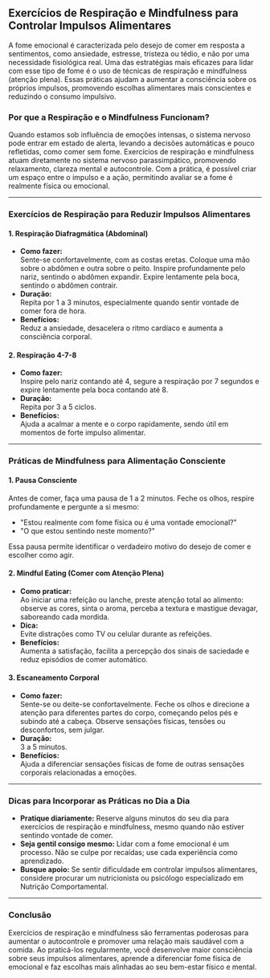 
## Exercícios de Respiração e Mindfulness para Controlar Impulsos Alimentares

A fome emocional é caracterizada pelo desejo de comer em resposta a sentimentos, como ansiedade, estresse, tristeza ou tédio, e não por uma necessidade fisiológica real. Uma das estratégias mais eficazes para lidar com esse tipo de fome é o uso de técnicas de respiração e mindfulness (atenção plena). Essas práticas ajudam a aumentar a consciência sobre os próprios impulsos, promovendo escolhas alimentares mais conscientes e reduzindo o consumo impulsivo.

### Por que a Respiração e o Mindfulness Funcionam?

Quando estamos sob influência de emoções intensas, o sistema nervoso pode entrar em estado de alerta, levando a decisões automáticas e pouco refletidas, como comer sem fome. Exercícios de respiração e mindfulness atuam diretamente no sistema nervoso parassimpático, promovendo relaxamento, clareza mental e autocontrole. Com a prática, é possível criar um espaço entre o impulso e a ação, permitindo avaliar se a fome é realmente física ou emocional.

___

### Exercícios de Respiração para Reduzir Impulsos Alimentares

#### 1. Respiração Diafragmática (Abdominal)

- **Como fazer:**  
  Sente-se confortavelmente, com as costas eretas. Coloque uma mão sobre o abdômen e outra sobre o peito. Inspire profundamente pelo nariz, sentindo o abdômen expandir. Expire lentamente pela boca, sentindo o abdômen contrair.  
- **Duração:**  
  Repita por 1 a 3 minutos, especialmente quando sentir vontade de comer fora de hora.
- **Benefícios:**  
  Reduz a ansiedade, desacelera o ritmo cardíaco e aumenta a consciência corporal.

#### 2. Respiração 4-7-8

- **Como fazer:**  
  Inspire pelo nariz contando até 4, segure a respiração por 7 segundos e expire lentamente pela boca contando até 8.  
- **Duração:**  
  Repita por 3 a 5 ciclos.
- **Benefícios:**  
  Ajuda a acalmar a mente e o corpo rapidamente, sendo útil em momentos de forte impulso alimentar.

___

### Práticas de Mindfulness para Alimentação Consciente

#### 1. Pausa Consciente

Antes de comer, faça uma pausa de 1 a 2 minutos. Feche os olhos, respire profundamente e pergunte a si mesmo:  
- "Estou realmente com fome física ou é uma vontade emocional?"  
- "O que estou sentindo neste momento?"

Essa pausa permite identificar o verdadeiro motivo do desejo de comer e escolher como agir.

#### 2. Mindful Eating (Comer com Atenção Plena)

- **Como praticar:**  
  Ao iniciar uma refeição ou lanche, preste atenção total ao alimento: observe as cores, sinta o aroma, perceba a textura e mastigue devagar, saboreando cada mordida.
- **Dica:**  
  Evite distrações como TV ou celular durante as refeições.
- **Benefícios:**  
  Aumenta a satisfação, facilita a percepção dos sinais de saciedade e reduz episódios de comer automático.

#### 3. Escaneamento Corporal

- **Como fazer:**  
  Sente-se ou deite-se confortavelmente. Feche os olhos e direcione a atenção para diferentes partes do corpo, começando pelos pés e subindo até a cabeça. Observe sensações físicas, tensões ou desconfortos, sem julgar.
- **Duração:**  
  3 a 5 minutos.
- **Benefícios:**  
  Ajuda a diferenciar sensações físicas de fome de outras sensações corporais relacionadas a emoções.

___

### Dicas para Incorporar as Práticas no Dia a Dia

- **Pratique diariamente:** Reserve alguns minutos do seu dia para exercícios de respiração e mindfulness, mesmo quando não estiver sentindo vontade de comer.
- **Seja gentil consigo mesmo:** Lidar com a fome emocional é um processo. Não se culpe por recaídas; use cada experiência como aprendizado.
- **Busque apoio:** Se sentir dificuldade em controlar impulsos alimentares, considere procurar um nutricionista ou psicólogo especializado em Nutrição Comportamental.

___

### Conclusão

Exercícios de respiração e mindfulness são ferramentas poderosas para aumentar o autocontrole e promover uma relação mais saudável com a comida. Ao praticá-los regularmente, você desenvolve maior consciência sobre seus impulsos alimentares, aprende a diferenciar fome física de emocional e faz escolhas mais alinhadas ao seu bem-estar físico e mental.

```
